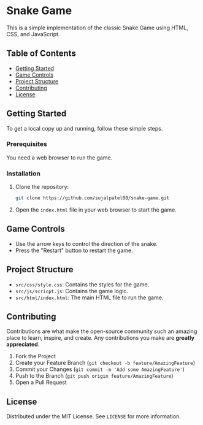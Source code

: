# Snake Game

This is a simple implementation of the classic Snake Game using HTML, CSS, and JavaScript.

## Table of Contents

- [Getting Started](#getting-started)
- [Game Controls](#game-controls)
- [Project Structure](#project-structure)
- [Contributing](#contributing)
- [License](#license)

## Getting Started

To get a local copy up and running, follow these simple steps.

### Prerequisites

You need a web browser to run the game.

### Installation

1. Clone the repository:
    ```sh
    git clone https://github.com/sujalpatel08/snake-game.git
    ```
2. Open the `index.html` file in your web browser to start the game.

## Game Controls

- Use the arrow keys to control the direction of the snake.
- Press the "Restart" button to restart the game.

## Project Structure

- `src/css/style.css`: Contains the styles for the game.
- `src/js/scricpt.js`: Contains the game logic.
- `src/html/index.html`: The main HTML file to run the game.

## Contributing

Contributions are what make the open-source community such an amazing place to learn, inspire, and create. Any contributions you make are **greatly appreciated**.

1. Fork the Project
2. Create your Feature Branch (`git checkout -b feature/AmazingFeature`)
3. Commit your Changes (`git commit -m 'Add some AmazingFeature'`)
4. Push to the Branch (`git push origin feature/AmazingFeature`)
5. Open a Pull Request

## License

Distributed under the MIT License. See `LICENSE` for more information.


